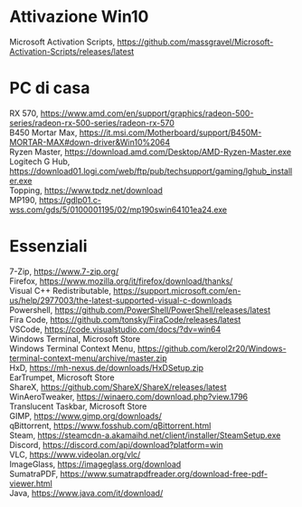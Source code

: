 # Attivazione Win10
Microsoft Activation Scripts, https://github.com/massgravel/Microsoft-Activation-Scripts/releases/latest  


# PC di casa
RX 570, https://www.amd.com/en/support/graphics/radeon-500-series/radeon-rx-500-series/radeon-rx-570  
B450 Mortar Max, https://it.msi.com/Motherboard/support/B450M-MORTAR-MAX#down-driver&Win10%2064  
Ryzen Master, https://download.amd.com/Desktop/AMD-Ryzen-Master.exe  
Logitech G Hub, https://download01.logi.com/web/ftp/pub/techsupport/gaming/lghub_installer.exe  
Topping, https://www.tpdz.net/download  
MP190, https://gdlp01.c-wss.com/gds/5/0100001195/02/mp190swin64101ea24.exe  


# Essenziali
7-Zip, https://www.7-zip.org/  
Firefox, https://www.mozilla.org/it/firefox/download/thanks/  
Visual C++ Redistributable, https://support.microsoft.com/en-us/help/2977003/the-latest-supported-visual-c-downloads  
Powershell, https://github.com/PowerShell/PowerShell/releases/latest  
Fira Code, https://github.com/tonsky/FiraCode/releases/latest  
VSCode, https://code.visualstudio.com/docs/?dv=win64  
Windows Terminal, Microsoft Store  
Windows Terminal Context Menu, https://github.com/kerol2r20/Windows-terminal-context-menu/archive/master.zip  
HxD, https://mh-nexus.de/downloads/HxDSetup.zip  
EarTrumpet, Microsoft Store  
ShareX, https://github.com/ShareX/ShareX/releases/latest  
WinAeroTweaker, https://winaero.com/download.php?view.1796  
Translucent Taskbar, Microsoft Store  
GIMP, https://www.gimp.org/downloads/  
qBittorrent, https://www.fosshub.com/qBittorrent.html  
Steam, https://steamcdn-a.akamaihd.net/client/installer/SteamSetup.exe  
Discord, https://discord.com/api/download?platform=win  
VLC, https://www.videolan.org/vlc/  
ImageGlass, https://imageglass.org/download  
SumatraPDF, https://www.sumatrapdfreader.org/download-free-pdf-viewer.html  
Java, https://www.java.com/it/download/  

